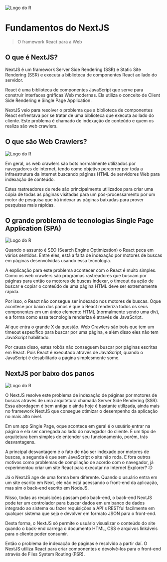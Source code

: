 ![Logo do R](https://www.iconfinder.com/icons/9118036/download/png/48)
# Fundamentos do NextJS
> O framework React para a Web
## O que é NextJS?
NextJS é um framework Server Side Rendering (SSR) e Static Site Rendering (SSR) e executa a biblioteca de componentes React ao lado do servidor.

React é uma biblioteca de componentes JavaScript que serve para construir interfaces gráficas Web modernas. Ela utiliza o conceito de Client Side Rendering e Single Page Application.

NextJS veio para resolver o problema que a biblioteca de componentes React enfrentava por se tratar de uma biblioteca que executa ao lado do cliente. Este problema é chamado de indexação de conteúdo e quem os realiza são web crawlers.

## O que são Web Crawlers?
![Logo do R](https://neilpatel.com/wp-content/uploads/2019/10/web-crawler-no-marketing-digital.jpeg)

Em geral, os web crawlers são bots normalmente utilizados por navegadores de internet, tendo como objetivo percorrer por toda a infraestrutura da internet buscando páginas HTML de servidores Web para indexação de conteúdo.

Estes rastreadores de rede são principalmente utilizados para criar uma cópia de todas as páginas visitadas para um pós-processamento por um motor de pesquisa que irá indexar as páginas baixadas para prover pesquisas mais rápidas.

## O grande problema de tecnologias Single Page Application (SPA)

![Logo do R](https://www.outsystems.com/-/media/images/root/glossary/what-is-single-page-application/single-page-application-01.jpg?updated=20220407113943)

Quando o assunto é SEO (Search Engine Optimization) o React peca em vários sentidos. Entre eles, está a falta de indexação por motores de buscas em páginas desenvolvidas usando essa tecnologia.

A explicação para este problema acontecer com o React é muito simples. Como os web crawlers são programas rastreadores que buscam por páginas para então os motores de buscas indexar, o timeout da ação de buscar e copiar o conteúdo de uma página HTML deve ser extremamente rápida.

Por isso, o React não consegue ser indexado nos motores de buscas. Oque acontece por baixo dos panos é que o React renderiza todos os seus componentes em um único elemento HTML (normalmente sendo uma div), e a forma como essa tecnologia renderiza é através de JavaScript.

Aí que entra o grande X da questão. Web Crawlers são bots que tem um timeout específico para buscar por uma página, e além disso eles não tem JavaScript habilitado.

Por causa disso, estes robôs não conseguem buscar por páginas escritas em React. Pois React é executado através de JavaScript, quando o JavaScript é desabilitado a página simplesmente some.

## NextJS por baixo dos panos

![Logo do R](https://www.ionos.co.uk/digitalguide/fileadmin/DigitalGuide/Screenshots_2022/Server-side-rendering-diagram.png)

O NextJS resolve este problema de indexação de páginas por motores de buscas através de uma arquitetura chamada Server Side Rendering (SSR). Essa abordagem é bem antiga e ainda hoje é bastante utilizada, ainda mais no framework NextJS que consegue otimizar o desempenho da aplicação no mais alto nível.

Em um app Single Page, oque acontece em geral é o usuário entrar na página e ela ser carregada ao lado do navegador do cliente. É um tipo de arquitetura bem simples de entender seu funcionamento, porém, trás desvantagens.

A principal desvantagem é o fato de não ser indexado por motores de buscas, a segunda é que sem JavaScript o site não roda. E fora outros motivos como problemas de compilação de acordo com o navegador, já experimentou criar um site React para executar no Internet Explorer? :D

Já o NextJS age de uma forma bem diferente. Quando o usuário entra em um site escrito em Next, ele não está acessando o front-end da aplicação, mas sim o back-end escrito em NodeJS.

Nisso, todas as requisições passam pelo back-end, o back-end NextJS pode ter um controlador para buscar dados em um banco de dados integrado ao sistema ou fazer requisições a API's RESTful facilmente em qualquer sistema que seja e devolver em formato JSON para o front-end.

Desta forma, o NextJS só permite o usuário visualizar o conteúdo do site quando o back-end carrega o documento HTML, CSS e arquivos linkáveis para o cliente poder consumir.

Então o problema de indexação de páginas é resolvido a partir daí. O NextJS utiliza React para criar componentes e devolvê-los para o front-end através de Files System Routing (FSR).


